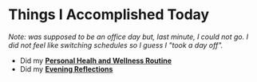 # Things I Accomplished Today

_Note: was supposed to be an office day but, last minute, I could not go. I did not feel like switching schedules so I guess I "took a day off"._

- Did my **[Personal Healh and Wellness Routine](../../Routines/personal-health-and-wellness-routine-2024-week-5.md)**
- Did my **[Evening Reflections](../../Routines/evening-reflections.md)**
